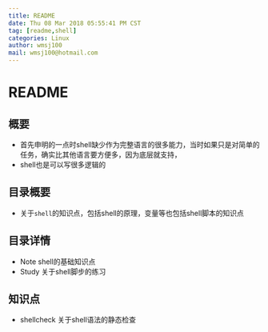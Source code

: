```yaml
---
title: README
date: Thu 08 Mar 2018 05:55:41 PM CST
tag: [readme,shell]
categories: Linux
author: wmsj100
mail: wmsj100@hotmail.com
---
```


# README

## 概要
- 首先申明的一点时shell缺少作为完整语言的很多能力，当时如果只是对简单的任务，确实比其他语言要方便多，因为底层就支持，
- shell也是可以写很多逻辑的

## 目录概要
- 关于`shell`的知识点，包括shell的原理，变量等也包括shell脚本的知识点

## 目录详情
- Note shell的基础知识点
- Study 关于shell脚步的练习

## 知识点
- shellcheck 关于shell语法的静态检查
